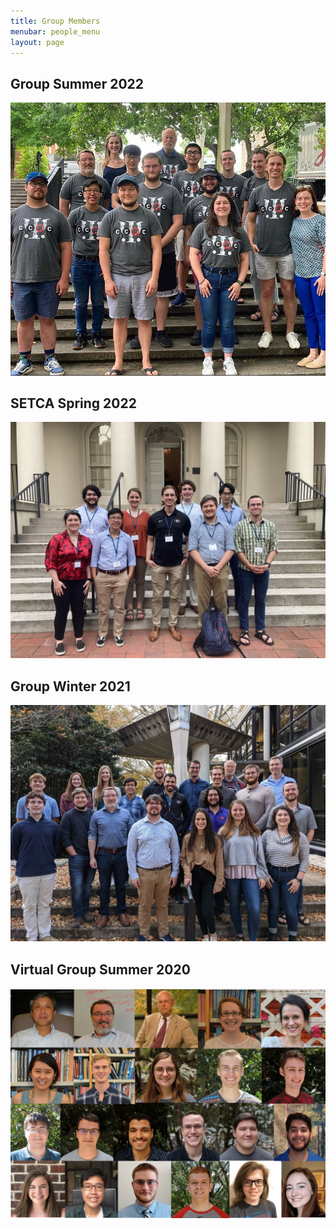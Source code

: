 ```yaml
---
title: Group Members
menubar: people_menu
layout: page
---
```


## Group Summer 2022
![Group Pic 3](/img/TShirt_Pic.jpg)

## SETCA Spring 2022
![Conf Pic 1](/img/SETCA_2022.jpeg)

## Group Winter 2021
![Group Pic 2](/img/CCQC_2021.jpg)

## Virtual Group Summer 2020
![Group Pic 1](/img/CCQC_2020.png)
